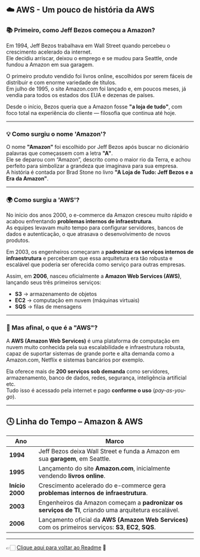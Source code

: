 ## ☁️ AWS - Um pouco de história da AWS

### 📚 Primeiro, como Jeff Bezos começou a Amazon?  

Em 1994, Jeff Bezos trabalhava em Wall Street quando percebeu o crescimento acelerado da internet.  
Ele decidiu arriscar, deixou o emprego e se mudou para Seattle, onde fundou a Amazon em sua garagem.  

O primeiro produto vendido foi livros online, escolhidos por serem fáceis de distribuir e com enorme variedade de títulos.  
Em julho de 1995, o site Amazon.com foi lançado e, em poucos meses, já vendia para todos os estados dos EUA e dezenas de países.  

Desde o início, Bezos queria que a Amazon fosse **"a loja de tudo"**, com foco total na experiência do cliente — filosofia que continua até hoje.

---

### 💡 Como surgiu o nome **'Amazon'**?

O nome **"Amazon"** foi escolhido por Jeff Bezos após buscar no dicionário palavras que começassem com a letra **"A"**.  
Ele se deparou com “Amazon”, descrito como o maior rio da Terra, e achou perfeito para simbolizar a grandeza que imaginava para sua empresa.  
A história é contada por Brad Stone no livro **"A Loja de Tudo: Jeff Bezos e a Era da Amazon"**.  

---

### 🌍 Como surgiu a **'AWS'**?

No início dos anos 2000, o e-commerce da Amazon cresceu muito rápido e acabou enfrentando **problemas internos de infraestrutura**.  
As equipes levavam muito tempo para configurar servidores, bancos de dados e autenticação, o que atrasava o desenvolvimento de novos produtos.  

Em 2003, os engenheiros começaram a **padronizar os serviços internos de infraestrutura** e perceberam que essa arquitetura era tão robusta e escalável que poderia ser oferecida como serviço para outras empresas.

Assim, em **2006**, nasceu oficialmente a **Amazon Web Services (AWS)**, lançando seus três primeiros serviços:  
- **S3** → armazenamento de objetos  
- **EC2** → computação em nuvem (máquinas virtuais)  
- **SQS** → filas de mensagens  

---

### 📌 Mas afinal, o que é a **"AWS"**?

A **AWS (Amazon Web Services)** é uma plataforma de computação em nuvem muito conhecida pela sua escalabilidade e infraestrutura robusta, capaz de 
suportar sistemas de grande porte e alta demanda como a Amazon.com, Netflix e sistemas bancários por exemplo.  

Ela oferece mais de **200 serviços sob demanda** como servidores, armazenamento, banco de dados, redes, segurança, inteligência artificial etc.  
Tudo isso é acessado pela internet e pago **conforme o uso** (*pay-as-you-go*).

---

## 🕓 Linha do Tempo – Amazon & AWS

| Ano              | Marco                                                                 |
|------------------|----------------------------------------------------------------------|
| **1994**         | Jeff Bezos deixa Wall Street e funda a Amazon em sua **garagem**, em Seattle. |
| **1995**         | Lançamento do site **Amazon.com**, inicialmente vendendo **livros online**. |
| **Início 2000**  | Crescimento acelerado do e-commerce gera **problemas internos de infraestrutura**. |
| **2003**         | Engenheiros da Amazon começam a **padronizar os serviços de TI**, criando uma arquitetura escalável. |
| **2006**         | Lançamento oficial da **AWS (Amazon Web Services)** com os primeiros serviços: **S3**, **EC2**, **SQS**. |

---

👉🏻 [Clique aqui para voltar ao Readme](https://github.com/DrikaDev/Estudando-AWS-Cloud-Practitioner/blob/main/README.md) 📒
